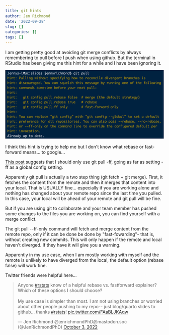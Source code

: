 ```yaml
---
title: git hints
author: Jen Richmond
date: '2022-09-28'
slug: []
categories: []
tags: []
---
```


I am getting pretty good at avoiding git merge conflicts by always remembering to pull before I push when using github. But the terminal in RStudio has been giving me this hint for a while and I have been ignoring it. 

![](hint.png)


I think this hint is trying to help me but I don't know what rebase or fast-forward means... to google...

[This post](https://blog.sffc.xyz/post/185195398930/why-you-should-use-git-pull-ff-only) suggests that I should only use git pull -ff, going as far as setting -ff as a global config setting. 

Apparently git pull is actually a two step thing (git fetch + git merge). First, it fetches the content from the remote and then it merges that content into your local. That is USUALLY fine... especially if you are working alone and nothing has changed about your remote repo since the last time you pulled. In this case, your local will be ahead of your remote and git pull will be fine. 

But if you are using git to collaborate and your team member has pushed some changes to the files you are working on, you can find yourself with a merge conflict. 

The git pull --ff-only command will fetch and merge content from the remote repo, only if it can be done be done by "fast-fowarding"- that is, without creating new commits. This will only happen if the remote and local haven't diverged. If they have it will give you a warning.

Apparently in my use case, when I am mostly working with myself and the remote is unlikely to have diverged from the local, the default option (rebase false) will work fine. 

Twitter friends were helpful here... 

<blockquote class="twitter-tweet"><p lang="en" dir="ltr">Anyone <a href="https://twitter.com/hashtag/rstats?src=hash&amp;ref_src=twsrc%5Etfw">#rstats</a> know of a helpful rebase vs. fastforward explainer? Which of these options I should choose? <br><br>My use case is simpler than most. I am not using branches or worried about other people pushing to my repo-- just blog/quarto slides to github... thanks <a href="https://twitter.com/hashtag/rstats?src=hash&amp;ref_src=twsrc%5Etfw">#rstats</a>! <a href="https://t.co/FAaBLJKAqw">pic.twitter.com/FAaBLJKAqw</a></p>&mdash; Jen Richmond @jenrichmondPhD@mastodon.soc (@JenRichmondPhD) <a href="https://twitter.com/JenRichmondPhD/status/1577065556028452864?ref_src=twsrc%5Etfw">October 3, 2022</a></blockquote> <script async src="https://platform.twitter.com/widgets.js" charset="utf-8"></script>



